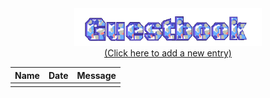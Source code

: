<!-- GIF -->
<div align="center">
  <img src="https://raw.githubusercontent.com/evalieve/evalieve/main/img/guestbook.gif" alt="Guestbook" width="300px" />
</div>

<!-- Link to the action/issue page -->
<div align="center">
  <a href="https://github.com/evalieve/evalieve/issues/1">
    (Click here to add a new entry)
  </a>
</div>

<!-- Guestbook -->
<div align='center'>

| Name | Date | Message |
|---|---|---|
|  |  |  |
<!-- /Guestbook -->
</div>

</div>

</div>

</div>

</div>

</div>

</div>
